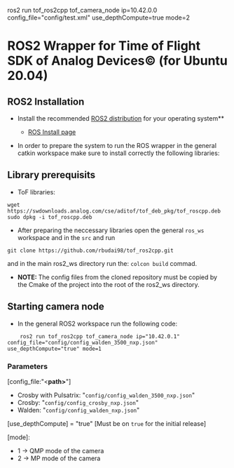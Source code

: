 

ros2 run tof_ros2cpp tof_camera_node ip=10.42.0.0 config_file="config/test.xml" use_depthCompute=true mode=2

# ROS2 Wrapper for Time of Flight SDK of Analog Devices&copy; (for Ubuntu 20.04)

## ROS2 Installation

- Install the recommended [ROS2 distribution](https://docs.ros.org/en/rolling/Releases.html) for your operating system**
  - [ROS Install page](https://docs.ros.org/en/foxy/Installation.html)

- In order to prepare the system to run the ROS wrapper in the general catkin workspace make sure to install correctly the following libraries:

## Library prerequisits

* ToF libraries:
```console
wget https://swdownloads.analog.com/cse/aditof/tof_deb_pkg/tof_roscpp.deb
sudo dpkg -i tof_roscpp.deb
```

- After preparing the neccessary libraries open the general ```ros_ws``` workspace and in the ```src```  and run 
```console
git clone https://github.com/rbudai98/tof_ros2cpp.git
```
and in the main ros2_ws directory run the: ```colcon build``` commad.
- <b>NOTE: </b>The config files from the cloned repository must be copied by the Cmake of the project into the root of the ros2_ws directory.


## Starting camera node
- In the general ROS2 workspace run the following code:
```console
    ros2 run tof_ros2cpp tof_camera_node ip="10.42.0.1" config_file="config/config_walden_3500_nxp.json" use_depthCompute="true" mode=1
```
### Parameters
 [config_file:"<<b>path></b>"]
* Crosby with Pulsatrix: "```config/config_walden_3500_nxp.json```"
* Crosby: "```config/config_crosby_nxp.json```"
* Walden: "```config/config_walden_nxp.json```"

 [use_depthCompute] = "true" [Must be on ```true``` for the initial release] 

 [mode]:
* 1 -> QMP mode of the camera
* 2 -> MP mode of the camera

